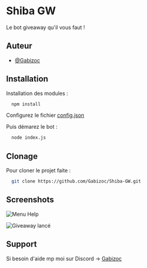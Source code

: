 
# Shiba GW

Le bot giveaway qu'il vous faut !


## Auteur

- [@Gabizoc](https://www.github.com/gabizoc)


## Installation

Installation des modules :

```bash
  npm install
```
Configurez le fichier [config.json](https://github.com/Gabizoc/Shiba-GW/blob/main/config.json)

Puis démarez le bot :
```bash
  node index.js
```
    
## Clonage

Pour cloner le projet faite :

```bash
  git clone https://github.com/Gabizoc/Shiba-GW.git
```


## Screenshots

![Menu Help](https://cdn.discordapp.com/attachments/1226510856796504094/1246512963922169866/image.png?ex=665ca929&is=665b57a9&hm=61d53875ab332d38c32a99cb087d202cdf1316c5b5fbf32cbfcbb054bdec0658&)

![Giveaway lancé](https://cdn.discordapp.com/attachments/1226510856796504094/1246513129471606825/image.png?ex=665ca951&is=665b57d1&hm=c27b70fd9350fa9d68cd0843b12cdc732c740bd7783836b384457b0e13acca48&)
## Support

Si besoin d'aide mp moi sur Discord -> [Gabizoc](https://bento.me/gabizoc)
